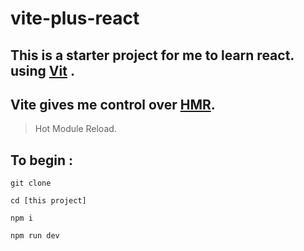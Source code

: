 # vite-plus-react
## This is a starter project for me to learn react. using [Vit](https://vitejs.dev/) .
## Vite gives me control over [HMR](https://webpack.js.org/concepts/hot-module-replacement/). 

> Hot Module Reload.

## To begin :

```
git clone

cd [this project]

npm i

npm run dev

```

